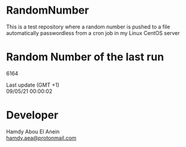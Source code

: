 # RandomNumber    
This is a test repository where a random number is pushed to a file automatically passwordless from a cron job in my Linux CentOS server    
# Random Number of the last run   
6164
      
Last update (GMT +1)    
09/05/21 00:00:02
# Developer    
Hamdy Abou El Anein   
hamdy.aea@protonmail.com
